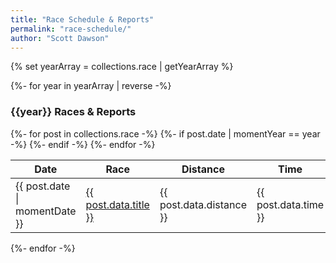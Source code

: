 ```yaml
---
title: "Race Schedule & Reports"
permalink: "race-schedule/"
author: "Scott Dawson"
---
```

{% set yearArray = collections.race | getYearArray %}

{%- for year in yearArray | reverse -%}
<h3>{{year}} Races & Reports</h3>
<table>
    <thead>
        <tr>
            <th>Date</th>
            <th>Race</th>
            <th>Distance</th>
            <th>Time</th>
            <th>Overall</th>
            <th>Age Group</th>
        </tr>
    </thead>
    <tbody>
        {%- for post in collections.race -%}
            {%- if post.date | momentYear == year -%}
                <tr>
                    <td>{{ post.date | momentDate }}</td>
                    <td><a href="{{ post.url }}">{{ post.data.title }}</a></td>
                    <td>{{ post.data.distance }}</td>
                    <td>{{ post.data.time }}</td>
                    <td>{{ post.data.overall }}</td>
                    <td>{{ post.data.agegroup }}</td>
                </tr>
            {%- endif -%}
        {%- endfor -%}
    </thead>
</table> 
{%- endfor -%}